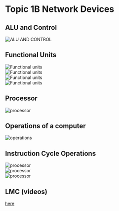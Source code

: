 # Topic 1B Network Devices

## ALU and Control
![ALU AND CONTROL](./pictures/ALUCONTROL.png)<br>
## Functional Units
![Functional units](./pictures/functionalunits1.png)<br>
![Functional units](./pictures/functionalunits2.png)<br>
![Functional units](./pictures/functionalunits3.png)<br>
![Functional units](./pictures/functionalunits4.png)<br>
## Processor
![processor](./pictures/processor.png)<br>
## Operations of a computer
![operations](./pictures/operations.png)<br>
## Instruction Cycle Operations
![processor](./pictures/instructioncycle.png)<br>
![processor](./pictures/instructiontypes.png)<br>
![processor](./pictures/instructiontypes2.png)<br>
## LMC (videos)
[here](https://www.youtube.com/watch?v=9AWN_ntHfPk)<br>